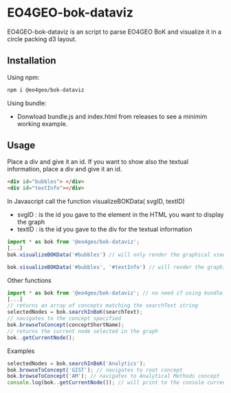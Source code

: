 # EO4GEO-bok-dataviz

EO4GEO-bok-dataviz is an script to parse EO4GEO BoK and visualize it in a circle packing d3 layout.

## Installation

Using npm: 

```bash
npm i @eo4geo/bok-dataviz
```

Using bundle:

- Donwload bundle.js and index.html from releases to see a minimim working example.


## Usage

Place a div and give it an id.
If you want to show also the textual information, place a div and give it an id.

```html
<div id="bubbles"> </div>
<div id="textInfo"></div>
```

In Javascript call the function visualizeBOKData( svgID, textID)

- svgID : is the id you gave to the element in the HTML you want to display the graph
- textID : is the id you gave to the div for the textual information


```javascript
import * as bok from '@eo4geo/bok-dataviz';
[...]
bok.visualizeBOKData('#bubbles') // will only render the graphical view

bok.visualizeBOKData('#bubbles', '#textInfo') // will render the graphical view and the textual view

```

Other functions

```javascript
import * as bok from '@eo4geo/bok-dataviz'; // no need if using bundle.js
[...]
// returns an array of concepts matching the searchText string
selectedNodes = bok.searchInBoK(searchText); 
// navigates to the concept specified
bok.browseToConcept(conceptShortName); 
// returns the current node selected in the graph
bok..getCurrentNode(); 
```
Examples

```javascript
selectedNodes = bok.searchInBoK('Analytics');
bok.browseToConcept('GIST'); // navigates to root concept
bok.browseToConcept('AM'); // navigates to Analytical Methods concept
console.log(bok..getCurrentNode()); // will print to the console current node

```


